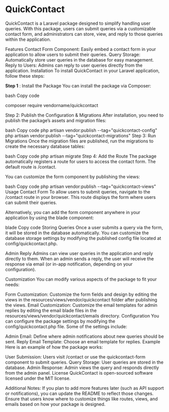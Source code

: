 

<h1>QuickContact</h1>
QuickContact is a Laravel package designed to simplify handling user queries. With this package, users can submit queries via a customizable contact form, and administrators can store, view, and reply to those queries within the application.

Features
Contact Form Component: Easily embed a contact form in your application to allow users to submit their queries.
Query Storage: Automatically store user queries in the database for easy management.
Reply to Users: Admins can reply to user queries directly from the application.
Installation
To install QuickContact in your Laravel application, follow these steps:

**Step 1** : Install the Package
You can install the package via Composer:

bash
Copy code
<div>composer require vendorname/quickcontact<div>

Step 2: Publish the Configuration & Migrations
After installation, you need to publish the package’s assets and migration files:

bash
Copy code
php artisan vendor:publish --tag="quickcontact-config"
php artisan vendor:publish --tag="quickcontact-migrations"
Step 3: Run Migrations
Once the migration files are published, run the migrations to create the necessary database tables:

bash
Copy code
php artisan migrate
Step 4: Add the Route
The package automatically registers a route for users to access the contact form. The default route is /contact.

You can customize the form component by publishing the views:

bash
Copy code
php artisan vendor:publish --tag="quickcontact-views"
Usage
Contact Form
To allow users to submit queries, navigate to the /contact route in your browser. This route displays the form where users can submit their queries.

Alternatively, you can add the form component anywhere in your application by using the blade component:

blade
Copy code
<x-quickcontact-form />
Storing Queries
Once a user submits a query via the form, it will be stored in the database automatically. You can customize the database storage settings by modifying the published config file located at config/quickcontact.php.

Admin Reply
Admins can view user queries in the application and reply directly to them. When an admin sends a reply, the user will receive the response via email (or in-app notification, depending on your configuration).

Customization
You can modify various aspects of the package to fit your needs:

Form Customization: Customize the form fields and design by editing the views in the resources/views/vendor/quickcontact folder after publishing the views.
Email Customization: Customize the email templates for admin replies by editing the email blade files in the resources/views/vendor/quickcontact/emails directory.
Configuration
You can configure the package settings by modifying the config/quickcontact.php file. Some of the settings include:

Admin Email: Define where admin notifications about new queries should be sent.
Reply Email Template: Choose an email template for replies.
Example
Here is an example of how the package works:

User Submission: Users visit /contact or use the quickcontact-form component to submit queries.
Query Storage: User queries are stored in the database.
Admin Response: Admin views the query and responds directly from the admin panel.
License
QuickContact is open-sourced software licensed under the MIT license.

Additional Notes:
If you plan to add more features later (such as API support or notifications), you can update the README to reflect those changes.
Ensure that users know where to customize things like routes, views, and emails based on how your package is designed.
